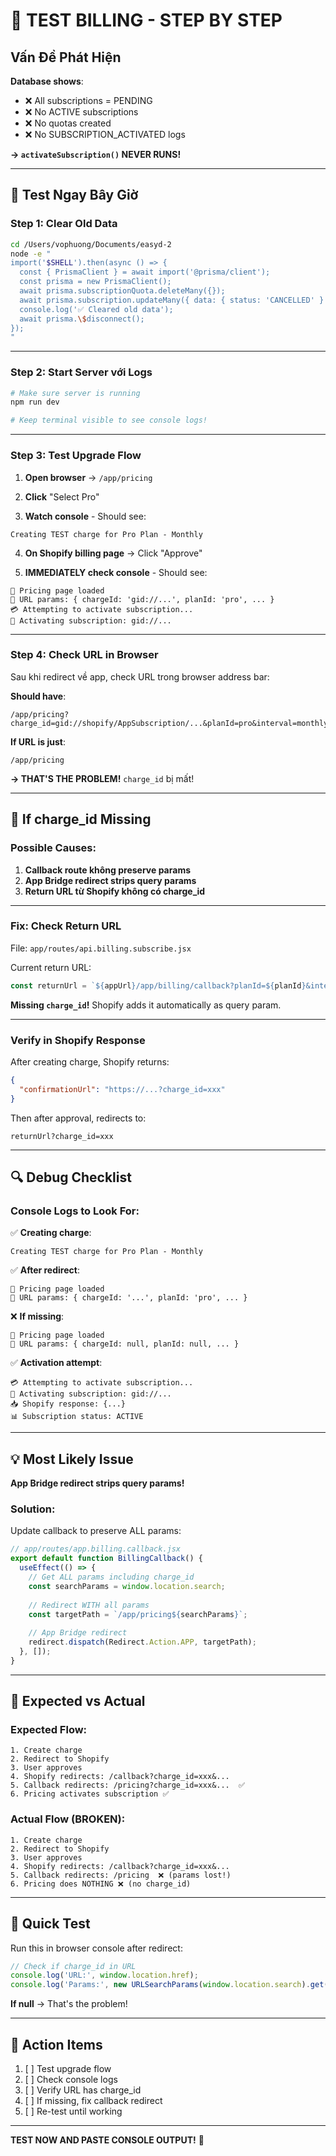 # 🧪 TEST BILLING - STEP BY STEP

## Vấn Đề Phát Hiện

**Database shows**:
- ❌ All subscriptions = PENDING
- ❌ No ACTIVE subscriptions
- ❌ No quotas created
- ❌ No SUBSCRIPTION_ACTIVATED logs

**→ `activateSubscription()` NEVER RUNS!**

---

## 🎯 Test Ngay Bây Giờ

### Step 1: Clear Old Data

```bash
cd /Users/vophuong/Documents/easyd-2
node -e "
import('$SHELL').then(async () => {
  const { PrismaClient } = await import('@prisma/client');
  const prisma = new PrismaClient();
  await prisma.subscriptionQuota.deleteMany({});
  await prisma.subscription.updateMany({ data: { status: 'CANCELLED' } });
  console.log('✅ Cleared old data');
  await prisma.\$disconnect();
});
"
```

---

### Step 2: Start Server với Logs

```bash
# Make sure server is running
npm run dev

# Keep terminal visible to see console logs!
```

---

### Step 3: Test Upgrade Flow

1. **Open browser** → `/app/pricing`

2. **Click** "Select Pro"

3. **Watch console** - Should see:
```
Creating TEST charge for Pro Plan - Monthly
```

4. **On Shopify billing page** → Click "Approve"

5. **IMMEDIATELY check console** - Should see:
```
📄 Pricing page loaded
🔗 URL params: { chargeId: 'gid://...', planId: 'pro', ... }
💳 Attempting to activate subscription...
🔄 Activating subscription: gid://...
```

---

### Step 4: Check URL in Browser

Sau khi redirect về app, check URL trong browser address bar:

**Should have**:
```
/app/pricing?charge_id=gid://shopify/AppSubscription/...&planId=pro&interval=monthly
```

**If URL is just**:
```
/app/pricing
```

**→ THAT'S THE PROBLEM!** `charge_id` bị mất!

---

## 🐛 If charge_id Missing

### Possible Causes:

1. **Callback route không preserve params**
2. **App Bridge redirect strips query params**
3. **Return URL từ Shopify không có charge_id**

---

### Fix: Check Return URL

File: `app/routes/api.billing.subscribe.jsx`

Current return URL:
```javascript
const returnUrl = `${appUrl}/app/billing/callback?planId=${planId}&interval=${interval}&shop=${session.shop}&host=${btoa(`${session.shop}/admin`)}`;
```

**Missing `charge_id`!** Shopify adds it automatically as query param.

---

### Verify in Shopify Response

After creating charge, Shopify returns:
```json
{
  "confirmationUrl": "https://...?charge_id=xxx"
}
```

Then after approval, redirects to:
```
returnUrl?charge_id=xxx
```

---

## 🔍 Debug Checklist

### Console Logs to Look For:

✅ **Creating charge**:
```
Creating TEST charge for Pro Plan - Monthly
```

✅ **After redirect**:
```
📄 Pricing page loaded
🔗 URL params: { chargeId: '...', planId: 'pro', ... }
```

❌ **If missing**:
```
📄 Pricing page loaded
🔗 URL params: { chargeId: null, planId: null, ... }
```

✅ **Activation attempt**:
```
💳 Attempting to activate subscription...
🔄 Activating subscription: gid://...
📥 Shopify response: {...}
📊 Subscription status: ACTIVE
```

---

## 💡 Most Likely Issue

**App Bridge redirect strips query params!**

### Solution:

Update callback to preserve ALL params:

```javascript
// app/routes/app.billing.callback.jsx
export default function BillingCallback() {
  useEffect(() => {
    // Get ALL params including charge_id
    const searchParams = window.location.search;
    
    // Redirect WITH all params
    const targetPath = `/app/pricing${searchParams}`;
    
    // App Bridge redirect
    redirect.dispatch(Redirect.Action.APP, targetPath);
  }, []);
}
```

---

## 🎯 Expected vs Actual

### Expected Flow:
```
1. Create charge
2. Redirect to Shopify
3. User approves
4. Shopify redirects: /callback?charge_id=xxx&...
5. Callback redirects: /pricing?charge_id=xxx&...  ✅
6. Pricing activates subscription ✅
```

### Actual Flow (BROKEN):
```
1. Create charge
2. Redirect to Shopify  
3. User approves
4. Shopify redirects: /callback?charge_id=xxx&...
5. Callback redirects: /pricing  ❌ (params lost!)
6. Pricing does NOTHING ❌ (no charge_id)
```

---

## 🚀 Quick Test

Run this in browser console after redirect:

```javascript
// Check if charge_id in URL
console.log('URL:', window.location.href);
console.log('Params:', new URLSearchParams(window.location.search).get('charge_id'));
```

**If null** → That's the problem!

---

## 📝 Action Items

1. [ ] Test upgrade flow
2. [ ] Check console logs
3. [ ] Verify URL has charge_id
4. [ ] If missing, fix callback redirect
5. [ ] Re-test until working

---

**TEST NOW AND PASTE CONSOLE OUTPUT!** 🚀

